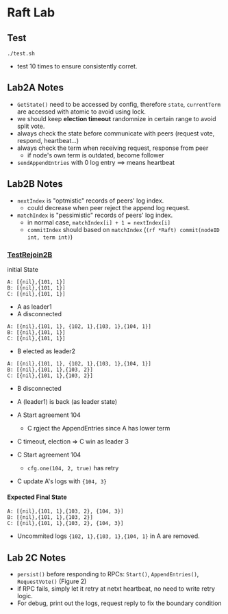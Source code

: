 # Raft Lab 
## Test
```
./test.sh
```
- test 10 times to ensure consistently corret.

## Lab2A Notes
- `GetState()` need to be accessed by config, therefore `state`, `currentTerm` are accessed with atomic to avoid using lock.
- we should keep **election timeout** randomnize in certain range to avoid split vote.
- always check the state before communicate with peers (request vote, respond, heartbeat...)
- always check the term when receiving request, response from peer
    - if node's own term is outdated, become follower
- `sendAppendEntries` with 0 log entry ==> means heartbeat 

## Lab2B Notes
- `nextIndex` is "optmistic" records of peers' log index.
    - could decrease when peer reject the append log request.
- `matchIndex` is "pessimistic" records of peers' log index.
    - in normal case, `matchIndex[i] + 1 = nextIndex[i]`
    - `commitIndex` should based on `matchIndex` (`(rf *Raft) commit(nodeID int, term int)`)

### [TestRejoin2B](./test_test.go)
initial State
```
A: [{nil},{101, 1}]
B: [{nil},{101, 1}]
C: [{nil},{101, 1}]
```

- A as leader1
- A disconnected
```
A: [{nil},{101, 1}, {102, 1},{103, 1},{104, 1}]
B: [{nil},{101, 1}]
C: [{nil},{101, 1}]
```

- B elected as leader2
```
A: [{nil},{101, 1}, {102, 1},{103, 1},{104, 1}]
B: [{nil},{101, 1},{103, 2}]
C: [{nil},{101, 1},{103, 2}]
```
- B disconnected
- A (leader1) is back (as leader state)
- A Start agreement 104
    - C rgject the AppendEntries since A has lower term

- C timeout, election => C win as leader 3
- C Start agreement 104
    - `cfg.one(104, 2, true)` has retry
- C update A's logs with `{104, 3}`

#### Expected Final State
```
A: [{nil},{101, 1},{103, 2}, {104, 3}]
B: [{nil},{101, 1},{103, 2}]
C: [{nil},{101, 1},{103, 2}, {104, 3}]
```
- Uncommited logs `{102, 1},{103, 1},{104, 1}` in A are removed.

## Lab 2C Notes
- `persist()` before responding to RPCs: `Start()`, `AppendEntries()`, `RequestVote()` (Figure 2)
- if RPC fails, simply let it retry at netxt heartbeat, no need to write retry logic.
- For debug, print out the logs, request reply to fix the boundary condition